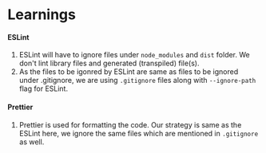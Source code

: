 # Learnings

#### ESLint
1. ESLint will have to ignore files under `node_modules` and `dist` folder. We don't lint library files and generated (transpiled) file(s). 
2. As the files to be igonred by ESLint are same as files to be ignored under .gitignore, we are using `.gitignore` files along with `--ignore-path` flag for ESLint.

#### Prettier
1. Prettier is used for formatting the code. Our strategy is same as the ESLint here, we ignore the same files which are mentioned in `.gitignore` as well.